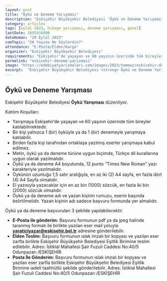 ```yaml
---
layout: post
title: "Öykü ve Deneme Yarışması"
description: "Eskişehir Büyükşehir Belediyesi 'Öykü ve Deneme Yarışması' düzenliyor."
category: articles
tags: [eylül 2023, hikaye yarışması, deneme yarışması, genel]
lastDate: 1695934800
dateHuman: "29 Eylül 2023"
comTopic: "20 Yaşına Ne Söylerdin?"
attendance: "E-Posta/Elden/Kargo"
organizer: "Eskişehir Büyükşehir Belediyesi"
requirements: "Eskişehir‘de yaşayan ve 60 yaşının üzerinde tüm bireyler katılabilir."
permalink: "eskisehir-deneme-yarismasi"
image: "https://edebiyatyarismalari.com/images/2023/temmuz/eskisehir-deneme-yarismasi.jpg"
excerpt:  "Eskişehir Büyükşehir Belediyesi <strong> Öykü ve Deneme Yarışması </strong> düzenliyor."
---
```


## Öykü ve Deneme Yarışması
Eskişehir Büyükşehir Belediyesi **Öykü Yarışması** düzenliyor.  

Katılım Koşulları:
- Yarışmaya Eskişehir‘de yaşayan ve 60 yaşının üzerinde tüm bireyler katılabilmektedir.
- Bir kişi yalnızca 1 (bir) öyküyle ya da 1 (bir) denemeyle yarışmaya katılabilir.
- Birden fazla kişi tarafından ortaklaşa yazılmış eserler yarışmaya kabul edilmez.
- Metin, öykü ya da deneme türüne uygun biçimde, Türkçe dil kurallarına uygun olarak yazılmalıdır.
- Öykü ya da deneme A4 boyutunda, 12 punto “Times New Roman” yazı karakteriyle yazılmalıdır.
- Öykünün uzunluğu 1,5 satır aralığıyla, en az iki (2) A4 sayfa, en fazla dört (4) A4 Sayfa olmalıdır.
- El yazısıyla yazacaklar için en az bin (1000) sözcük, en fazla iki bin (2000) sözcük olmalıdır.
- Öykü ya da deneme adı ve yazan kişinin rumuzu, eserin başında belirtilmelidir. Yazan kişinin adı sadece başvuru formunda yer almalıdır.

Öykü ya da deneme başvuruları 3 şekilde yapılabilecektir.
- **E-Posta ile gönderim:** Başvuru formunun pdf ya da jpeg halinde taranmış formatı ile birlikte yazılan eser mail yoluyla **yaraticiyazar@eskisehir.bel.tr** adresine gönderilebilir. 
- **Elden Teslim:** Başvuru formunun ıslak imzalı bir kopyası ve yazılan eser zarfla birlikte Eskişehir Büyükşehir Belediyesi Eşitlik Birimine teslim edilebilir. Adres: İstiklal Mahallesi Şair Fuzuli Caddesi No:40/5 Odunpazarı /ESKİŞEHİR
- **Posta İle Gönderim:** Başvuru formunun ıslak imzalı bir kopyası ve yazılan eser zarfla birlikte Eskişehir Büyükşehir Belediyesi Eşitlik Birimine iadeli taahhütlü şekilde gönderilebilir. Adres: İstiklal Mahallesi Şair Fuzuli Caddesi No:40/5 Odunpazarı /ESKİŞEHİR